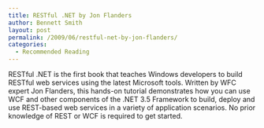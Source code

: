 ```yaml
---
title: RESTful .NET by Jon Flanders
author: Bennett Smith
layout: post
permalink: /2009/06/restful-net-by-jon-flanders/
categories:
  - Recommended Reading
---
```

RESTful .NET is the first book that teaches Windows developers to build RESTful web services using the latest Microsoft tools. Written by WFC expert Jon Flanders, this hands-on tutorial demonstrates how you can use WCF and other components of the .NET 3.5 Framework to build, deploy and use REST-based web services in a variety of application scenarios. No prior knowledge of REST or WCF is required to get started. 

